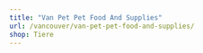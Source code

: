 ```yaml
---
title: "Van Pet Pet Food And Supplies"
url: /vancouver/van-pet-pet-food-and-supplies/
shop: Tiere
---
```

